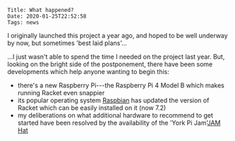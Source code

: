     Title: What happened?
    Date: 2020-01-25T22:52:58
    Tags: news

I originally launched this project a year ago, and hoped to be well underway by now, but sometimes 'best laid plans'...

<!-- more -->

...I just wasn't able to spend the time I needed on the project last year. But, looking on the bright side of the postponement, there have been some developments which help anyone wanting to begin this:

* there's a new Raspberry Pi---the Raspberry Pi 4 Model B which makes running Racket even snappier
* its popular operating system [Raspbian](https://www.raspberrypi.org/downloads/raspbian/) has updated the version of Racket which can be easily installed on it (now 7.2)
* my deliberations on what additional hardware to recommend to get started have been resolved by the availability of the 'York Pi Jam'[JAM Hat](https://thepihut.com/products/jam-hat)



